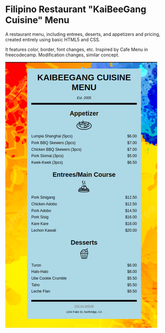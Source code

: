 # Filipino Restaurant "KaiBeeGang Cuisine" Menu

A restaurant menu, including entrees, deserts, and appetizers and pricing, created entirely using basic HTML5 and CSS.

It features color, border, font changes, etc. Inspired by Cafe Menu in freecodecamp. Modification changes, similar concept.

![preview of photo](/preview.png)